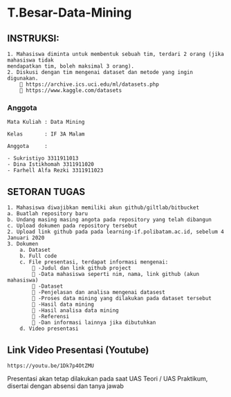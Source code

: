 # T.Besar-Data-Mining

## INSTRUKSI:
```
1. Mahasiswa diminta untuk membentuk sebuah tim, terdari 2 orang (jika mahasiswa tidak
mendapatkan tim, boleh maksimal 3 orang).
2. Diskusi dengan tim mengenai dataset dan metode yang ingin digunakan.
     https://archive.ics.uci.edu/ml/datasets.php
     https://www.kaggle.com/datasets
```

### Anggota
```
Mata Kuliah : Data Mining

Kelas       : IF 3A Malam

Anggota     : 

- Sukristiyo 3311911013
- Dina Istikhomah 3311911020
- Farhell Alfa Rezki 3311911023
```

## SETORAN TUGAS
```
1. Mahasiswa diwajibkan memiliki akun github/giltlab/bitbucket
a. Buatlah repository baru
b. Undang masing masing angota pada repository yang telah dibangun
c. Upload dokumen pada repository tersebut
2. Upload link github pada pada learning-if.polibatam.ac.id, sebelum 4 Januari 2020
3. Dokumen
    a. Dataset
    b. Full code
    c. File presentasi, terdapat informasi mengenai:
         -Judul dan link github project
         -Data mahasiswa seperti nim, nama, link github (akun mahasiswa)
         -Dataset
         -Penjelasan dan analisa mengenai datasest
         -Proses data mining yang dilakukan pada dataset tersebut
         -Hasil data mining
         -Hasil analisa data mining
         -Referensi
         -Dan informasi lainnya jika dibutuhkan  
    d. Video presentasi
```

## Link Video Presentasi (Youtube)
```
https://youtu.be/1Dk7p4OtZMU
```

Presentasi akan tetap dilakukan pada saat UAS Teori / UAS Praktikum, disertai dengan absensi
dan tanya jawab
